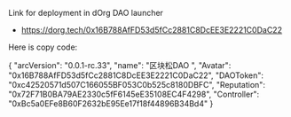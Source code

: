 Link for deployment in dOrg DAO launcher

- https://dorg.tech/0x16B788AfFD53d5fCc2881C8DcEE3E2221C0DaC22

Here is copy code:


{
  "arcVersion": "0.0.1-rc.33",
  "name": "区块松DAO  ",
  "Avatar": "0x16B788AfFD53d5fCc2881C8DcEE3E2221C0DaC22",
  "DAOToken": "0xc42520571d507C166055BF053C0b525c8180DBFC",
  "Reputation": "0x72F71B0BA79AE2330c5fF6145eE35108EC4F4298",
  "Controller": "0xBc5a0EFe8B60F2632bE95Ee17f18f44896B34Bd4"
}
